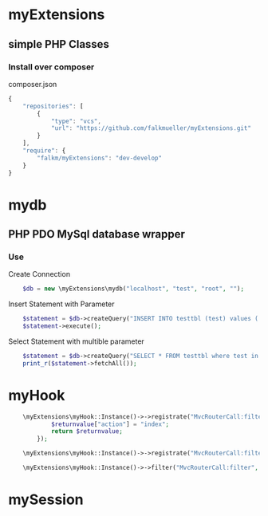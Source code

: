 # myExtensions
## simple PHP Classes

### Install over composer
composer.json
```js
{
    "repositories": [
        {
            "type": "vcs",
            "url": "https://github.com/falkmueller/myExtensions.git"
        }
    ],
    "require": {
        "falkm/myExtensions": "dev-develop"
    }
}
```

# mydb
## PHP PDO MySql database wrapper

### Use

Create Connection
```php
    $db = new \myExtensions\mydb("localhost", "test", "root", "");
```

Insert Statement with Parameter
```php
    $statement = $db->createQuery("INSERT INTO testtbl (test) values (:name)", array(":name" => "falk"));
    $statement->execute();
```

Select Statement with multible parameter
```php
    $statement = $db->createQuery("SELECT * FROM testtbl where test in (:name)", array(":name" => array("falk3", "falk2")));
    print_r($statement->fetchAll());
```

# myHook
```php
    \myExtensions\myHook::Instance()->->registrate("MvcRouterCall:filter", function($instance, $returnvalue, $data){
            $returnvalue["action"] = "index";
            return $returnvalue;
        });
```

```php
    \myExtensions\myHook::Instance()->->registrate("MvcRouterCall:filter", array($this, 'functionname'));
```

```php
    \myExtensions\myHook::Instance()->->filter("MvcRouterCall:filter", $this, $routerArguments);
```

# mySession



